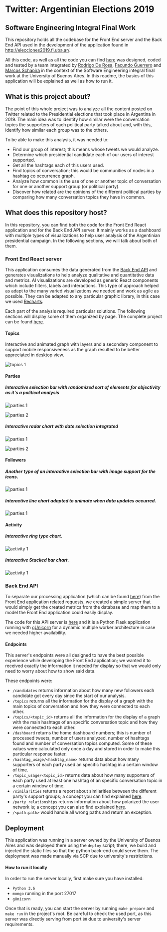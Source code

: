 # Twitter: Argentinian Elections 2019
## Software Engineering Integral Final Work

This repository holds all the codebase for the Front End server and the Back End API used in the development of the
application found in http://elecciones2019.fi.uba.ar/.

All this code, as well as all the code you can find [here](https://github.com/facuguerrero/eleccionesBackEnd) was
designed, coded and tested by a team integrated by [Rodrigo De Rosa](https://github.com/RodrigoDeRosa),
[Facundo Guerrero](https://github.com/facuguerrero) and [Marcos Schapira](https://github.com/marcossch) in the context
of the Software Engineering integral final work at the University of Buenos Aires. In this readme, the basics of this
application will be explained as well as how to run it.

## What is this project about?

The point of this whole project was to analyze all the content posted on Twitter related to the Presidential elections
that took place in Argentina in 2019. The main idea was to identify how similar were the conversation topics the
supporters of each political party talked about and, with this, identify how similar each group was to the others.

To be able to make this analysis, it was needed to:

* Find our group of interest; this means whose tweets we would analyze.
* Determine which presidential candidate each of our users of interest supported.
* Get all the hashtags each of this users used.
* Find topics of conversation; this would be communities of nodes in a hashtag co occurrence graph.
* Analyze how common is the use of one or another topic of conversation for one or another support group (or political
party).
* Discover how related are the opinions of the different political parties by comparing how many conversation topics
they have in common.

## What does this repository host?

In this repository, you can find both the code for the Front End React application and for the Back End API server. It mainly works as a dashboard with multiple types of visualizations to help user analysis of the Argentinian presidential campaign. In the following sections, we will talk about both of them.

### Front End React server

This application consumes the data generated from the [Back End API](#Back-End-API) and generates visualizations to help analyze qualitative and quantitative data and metrics.
Al visualizations are developed as generic React components which include filters, labels and interactions. This type of approach helped as adapt to the many varied visualizations we needed and work as agile as possible. They can be adapted to any particular graphic library, in this case we used [Recharts](https://recharts.org/en-US/).

Each part of the analysis required particular solutions. The following sections will display some of them organized by page. The complete project can be found [here](http://elecciones2019.fi.uba.ar/).

#### Topics

Interactive and animated graph with layers and a secondary component to support mobile responsiveness as the graph resulted to be better appreciated in desktop view.

![topics 1](images/topics1.png)

#### Parties

##### Interactive selection bar with randomized sort of elements for objectivity as it's a political analysis

![parties 1](images/parties1.png)

![parties 2](images/parties2.png)

##### Interactive radar chart with date selection integrated

![parties 1](images/parties3.png)

![parties 2](images/parties4.png)

#### Followers

##### Another type of an interactive selection bar with image support for the icons.

![parties 1](images/followers1.png)

##### Interactive line chart adapted to animate when data updates occurred.

![parties 1](images/followers2.png)

#### Activity

##### Interactive ring type chart.

![activity 1](images/activity1.png)

##### Interactive Stacked bar chart.

![activity 1](images/activity2.png)

### Back End API

To separate our processing application (which can be found [here](https://github.com/facuguerrero/eleccionesBackEnd))
from the Front End application related requests, we created a simple server that would simply get the created metrics
from the database and map them to a model the Front End application could easily display.

The code for this API server is [here](https://github.com/facuguerrero/eleccionesFrontEnd/tree/master/Mini-BackEnd) and
it is a Python Flask application running with [gUnicorn](https://gunicorn.org/) for a dynamic multiple worker
architecture in case we needed higher availability.

#### Endpoints

This server's endpoints were all designed to have the best possible experience while developing the Front End application;
we wanted it to received exactly the information it needed for display so that we would only need to worry about how
to show said data.

These endpoints were:

* `/candidates` returns information about how many new followers each candidate got every day since the start of our
analysis.
* `/topics` returns all the information for the display of a graph with the main topics of conversation and how they were
connected to each other.
* `/topics/<topic_id>` returns all the information for the display of a graph with the main hashtags of an specific
conversation topic and how they were connected to each other.
* `/dashboard` returns the home dashboard numbers; this is number of processed tweets, number of users analyzed, number
of hashtags found and number of conversation topics computed. Some of these values were calculated only once a day and
stored in order to make this particular response faster.
* `/hashtag_usage/<hashtag_name>` returns data about how many supporters of each party used an specific hashtag in a
certain window of time.
* `/topic_usage/<topic_id>` returns data about how many supporters of each party used at least one hashtag of an
specific conversation topic in a certain window of time.
* `/similarities` returns a report about similarities between the different party's support groups; a concept you can find
explained [here](https://github.com/facuguerrero/eleccionesBackEnd).
* `/party_relationships` returns information about how polarized the user network is; a concept you can also find
explained [here](https://github.com/facuguerrero/eleccionesBackEnd).
* `/<path:path>` would handle all wrong paths and return an exception.

## Deployment

This application was running in a server owned by the University of Buenos Aires and was deployed there using the
`deploy` script; there, we build and injected the static files so that the python back-end could serve them. The deployment was made manually via SCP due to university's restrictions.


#### How to run it locally

In order to run the server locally, first make sure you have installed:

* `Python 3.6`
* `mongo` running in the port 27017
* `gUnicorn`

Once that is ready, you can start the server by running `make prepare` and `make run` in the project's root. Be careful
to check the used port, as this server was directly serving from port `80` due to university's server requirements.
